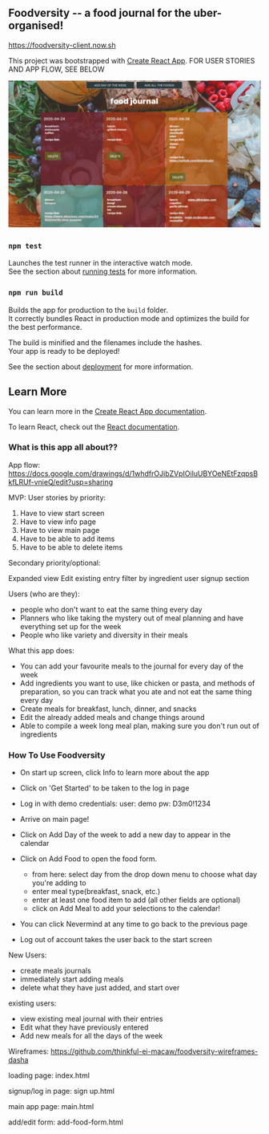 ## Foodversity -- a food journal for the uber-organised!

https://foodversity-client.now.sh

This project was bootstrapped with [Create React App](https://github.com/facebook/create-react-app). FOR USER STORIES AND APP FLOW, SEE BELOW

![App screenshot](https://github.com/damnDasha/foodversity-client/blob/master/public/images/Screen%20Shot%202020-04-23%20at%2012.01.16%20PM.png)

### `npm test`

Launches the test runner in the interactive watch mode.<br />
See the section about [running tests](https://facebook.github.io/create-react-app/docs/running-tests) for more information.

### `npm run build`

Builds the app for production to the `build` folder.<br />
It correctly bundles React in production mode and optimizes the build for the best performance.

The build is minified and the filenames include the hashes.<br />
Your app is ready to be deployed!

See the section about [deployment](https://facebook.github.io/create-react-app/docs/deployment) for more information.

## Learn More

You can learn more in the [Create React App documentation](https://facebook.github.io/create-react-app/docs/getting-started).

To learn React, check out the [React documentation](https://reactjs.org/).

### What is this app all about??

App flow: https://docs.google.com/drawings/d/1whdfrOJibZVpIOiluUBYOeNEtFzqpsBkfLRUf-vnieQ/edit?usp=sharing

MVP:
User stories by priority:

1. Have to view start screen
2. Have to view info page
3. Have to view main page
4. Have to be able to add items
5. Have to be able to delete items

Secondary priority/optional:

Expanded view
Edit existing entry
filter by ingredient
user signup section

Users (who are they):

- people who don't want to eat the same thing every day
- Planners who like taking the mystery out of meal planning and have everything set up for the week
- People who like variety and diversity in their meals

What this app does:

- You can add your favourite meals to the journal for every day of the week
- Add ingredients you want to use, like chicken or pasta, and methods of preparation, so you can track what you ate and
  not eat the same thing every day
- Create meals for breakfast, lunch, dinner, and snacks
- Edit the already added meals and change things around
- Able to compile a week long meal plan, making sure you don't run out of ingredients

### How To Use Foodversity

- On start up screen, click Info to learn more about the app
- Click on 'Get Started' to be taken to the log in page
- Log in with demo credentials: user: demo pw: D3m0!1234
- Arrive on main page!
- Click on Add Day of the week to add a new day to appear in the calendar
- Click on Add Food to open the food form.
  - from here: select day from the drop down menu to choose what day you're adding to
  - enter meal type(breakfast, snack, etc.)
  - enter at least one food item to add (all other fields are optional)
  - click on Add Meal to add your selections to the calendar!
- You can click Nevermind at any time to go back to the previous page

- Log out of account takes the user back to the start screen

New Users:

- create meals journals
- immediately start adding meals
- delete what they have just added, and start over

existing users:

- view existing meal journal with their entries
- Edit what they have previously entered
- Add new meals for all the days of the week

Wireframes:
https://github.com/thinkful-ei-macaw/foodversity-wireframes-dasha

loading page: index.html

signup/log in page: sign up.html

main app page: main.html

add/edit form: add-food-form.html
